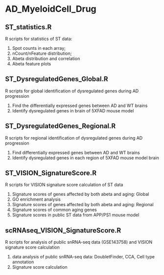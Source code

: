 # AD_MyeloidCell_Drug
## ST_statistics.R
R scripts for statistics of ST data:
1) Spot counts in each array;
2) nCount/nFeature distribution;
3) Abeta distribution and correlation
4) Abeta feature plots
## ST_DysregulatedGenes_Global.R
R scripts for global identification of dysregulated genes during AD progression
1) Find the differentially expressed genes between AD and WT brains
2) Identify dysregulated genes in brain of 5XFAD mouse model
## ST_DysregulatedGenes_Regional.R
R scripts for regional identification of dysregulated genes during AD progression
1) Find differentially expressed genes between AD and WT brains
2) Identify dysregulated genes in each region of 5XFAD mouse model brain
## ST_VISION_SignatureScore.R
R scripts for VISION signature score calculation of ST data
1) Signature scores of genes affected by both abeta and aging: Global
2) GO enrichment analysis
3) Signature scores of genes affected by both abeta and aging: Regional
4) Signature scores of common aging genes
5) Signature scores in public ST data from APP/PS1 mouse model
## scRNAseq_VISION_SignatureScore.R
R scripts for analysis of public snRNA-seq data (GSE143758) and VISION signature score calculation
1) data analysis of public snRNA-seq data: DoubletFinder, CCA, Cell type annotation
2) Signature score calculation
